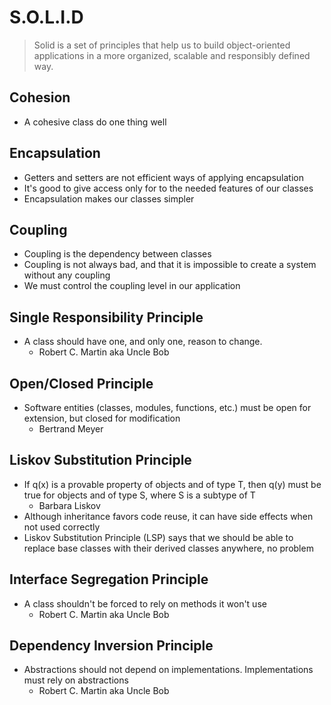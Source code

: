 # S.O.L.I.D

> Solid is a set of principles that help us to build object-oriented applications in a more organized, scalable and responsibly defined way.

## Cohesion

- A cohesive class do one thing well

## Encapsulation

- Getters and setters are not efficient ways of applying encapsulation
- It's good to give access only for to the needed features of our classes
- Encapsulation makes our classes simpler

## Coupling

- Coupling is the dependency between classes
- Coupling is not always bad, and that it is impossible to create a system without any coupling
- We must control the coupling level in our application

## Single Responsibility Principle

- A class should have one, and only one, reason to change.
  - Robert C. Martin aka Uncle Bob

## Open/Closed Principle

- Software entities (classes, modules, functions, etc.) must be open for extension, but closed for modification
  - Bertrand Meyer

## Liskov Substitution Principle

- If q(x) is a provable property of objects and of type T, then q(y) must be true for objects and of type S, where S is a subtype of T
  - Barbara Liskov
- Although inheritance favors code reuse, it can have side effects when not used correctly
- Liskov Substitution Principle (LSP) says that we should be able to replace base classes with their derived classes anywhere, no problem

## Interface Segregation Principle

- A class shouldn't be forced to rely on methods it won't use
  - Robert C. Martin aka Uncle Bob

## Dependency Inversion Principle

- Abstractions should not depend on implementations. Implementations must rely on abstractions
  - Robert C. Martin aka Uncle Bob
